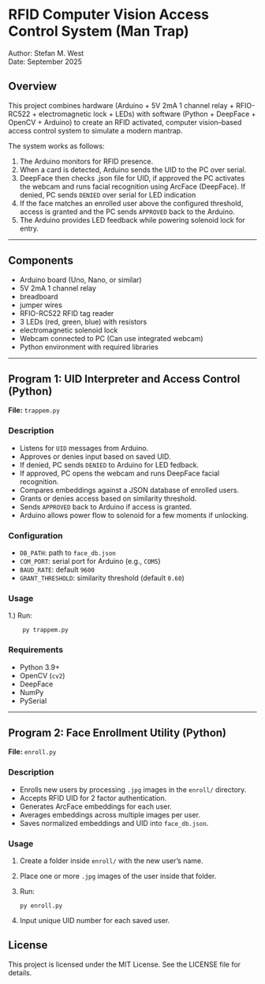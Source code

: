 # RFID Computer Vision Access Control System (Man Trap)

Author: Stefan M. West  
Date: September 2025  

## Overview
This project combines hardware (Arduino + 5V 2mA 1 channel relay + RFIO-RC522 + electromagnetic lock + LEDs) with software (Python + DeepFace + OpenCV + Arduino) to create an RFID activated, computer vision–based access control system to simulate a modern mantrap.  

The system works as follows:
1. The Arduino monitors for RFID presence.  
2. When a card is detected, Arduino sends the UID to the PC over serial.  
3. DeepFace then checks .json file for UID, if approved the PC activates the webcam and runs facial recognition using ArcFace (DeepFace).
   If denied, PC sends `DENIED` over serial for LED indication 
5. If the face matches an enrolled user above the configured threshold, access is granted and the PC sends `APPROVED` back to the Arduino.  
6. The Arduino provides LED feedback while powering solenoid lock for entry.  

---

## Components
- Arduino board (Uno, Nano, or similar)
- 5V 2mA 1 channel relay
- breadboard
- jumper wires
- RFIO-RC522 RFID tag reader  
- 3 LEDs (red, green, blue) with resistors
- electromagnetic solenoid lock
- Webcam connected to PC (Can use integrated webcam) 
- Python environment with required libraries  

---

## Program 1: UID Interpreter and Access Control (Python)

**File:** `trappem.py`  

### Description
- Listens for `UID` messages from Arduino.
- Approves or denies input based on saved UID.
- If denied, PC sends `DENIED` to Arduino for LED fedback.
- If approved, PC opens the webcam and runs DeepFace facial recognition.  
- Compares embeddings against a JSON database of enrolled users.  
- Grants or denies access based on similarity threshold.  
- Sends `APPROVED` back to Arduino if access is granted.
- Arduino allows power flow to solenoid for a few moments if unlocking.

### Configuration
- `DB_PATH`: path to `face_db.json`  
- `COM_PORT`: serial port for Arduino (e.g., `COM5`)  
- `BAUD_RATE`: default `9600`  
- `GRANT_THRESHOLD`: similarity threshold (default `0.60`)

### Usage 
1.) Run:

        py trappem.py

### Requirements
- Python 3.9+  
- OpenCV (`cv2`)  
- DeepFace  
- NumPy  
- PySerial  

---

## Program 2: Face Enrollment Utility (Python)

**File:** `enroll.py`  

### Description
- Enrolls new users by processing `.jpg` images in the `enroll/` directory.
- Accepts RFID UID for 2 factor authentication.
- Generates ArcFace embeddings for each user.  
- Averages embeddings across multiple images per user.  
- Saves normalized embeddings  and UID into `face_db.json`.  

### Usage
1. Create a folder inside `enroll/` with the new user’s name.  
2. Place one or more `.jpg` images of the user inside that folder.  
3. Run:

       py enroll.py
   
5. Input unique UID number for each saved user.
   
## License

This project is licensed under the MIT License. See the LICENSE file for details.

